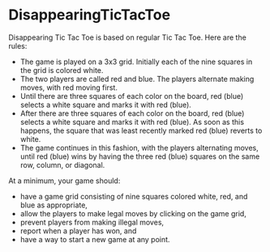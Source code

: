 # DisappearingTicTacToe

Disappearing Tic Tac Toe is based on regular Tic Tac Toe. Here are the rules:
- The game is played on a 3x3 grid. Initially each of the nine squares in the grid is colored white.
- The two players are called red and blue. The players alternate making moves, with red moving first.
- Until there are three squares of each color on the board, red (blue) selects a white square and marks it with
red (blue).
- After there are three squares of each color on the board, red (blue) selects a white square and marks it with red (blue). As soon as this happens, the square that was least recently marked red (blue) reverts to white.
- The game continues in this fashion, with the players alternating moves, until red (blue) wins by having the
three red (blue) squares on the same row, column, or diagonal.

At a minimum, your game should:
- have a game grid consisting of nine squares colored white, red, and blue as appropriate,
- allow the players to make legal moves by clicking on the game grid,
- prevent players from making illegal moves,
- report when a player has won, and
- have a way to start a new game at any point.

